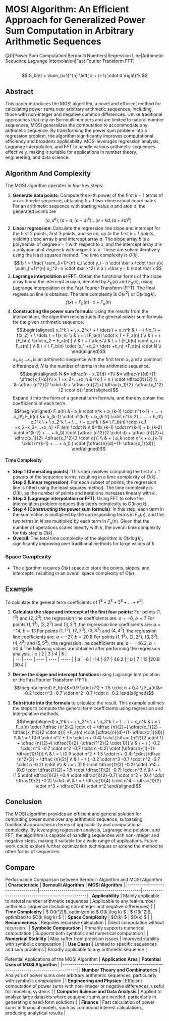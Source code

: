 # MOSI Algorithm: An Efficient Approach for Generalized Power Sum Computation in Arbitrary Arithmetic Sequences
@()[Power Sum Computation|Bernoulli Numbers|Regression Line|Arithmetic Sequence|Lagrange Interpolation|Fast Fourier Transform FFT]
## 
$$
S_k(n) = \sum_{i=1}^{n} \left( a + (i-1) \cdot d \right)^k
$$
## Abstract
This paper introduces the MOSI algorithm, a novel and efficient method for calculating power sums over arbitrary arithmetic sequences, including those with non-integer and negative common differences. Unlike traditional approaches that rely on Bernoulli numbers and are limited to natural number sequences, MOSI generalizes the computation to accommodate any arithmetic sequence. By transforming the power sum problem into a regression problem, the algorithm significantly improves computational efficiency and broadens applicability. MOSI leverages regression analysis, Lagrange interpolation, and FFT to handle various arithmetic sequences effectively, making it suitable for applications in number theory, engineering, and data science.


## Algorithm And Complexity
The MOSI algorithm operates in four key steps:

1. **Generate data points**: Compute the k-th power of the first $k+1$ terms of an arithmetic sequence, obtaining $k+1$ two-dimensional coordinates. For an arithmetic sequence with starting value $a$ and step $d$, the generated points are  $$(a, a^k), (a + d, (a + d)^k)\dots(a + kd, (a + kd)^k)$$
2. **Linear regression**: Calculate the regression line slope and intercept for the first 2 points, first 3 points, and so on, up to the first $k+1$ points, yielding slope array $b$ and intercept array $a$. The slope array $b$ is a polynomial of degree $k-1$ with respect to $x$, and the intercept array $a$ is a polynomial of degree $k$ with respect to $x$. These are solved iteratively using the least squares method. The time complexity is $O(k)$.
   $$
   b \ = \frac{ \sum_{i=1}^{n}  x_i \cdot y_i - n  \cdot \bar x  \cdot \bar y}{  \sum_{i=1}^{n}  x_i^2- n  \cdot \bar x^2} \\
   a \ =\bar y - b \cdot \bar x
   $$
3. **Lagrange interpolation or FFT**: Obtain the functional forms of the slope array $b$ and the intercept array $a$, denoted by $F_b(x)$ and $F_a(x)$, using Lagrange interpolation or the Fast Fourier Transform (FFT). The final regression line is obtained. The time complexity is $O(k^2)$ or $O(k \log k)$.
   $$
   f(x) \ = \ F_b(n)   \cdot  x  +  F_a(n)
   $$
4. **Constructing the power sum formula**: Using the results from the interpolation, the algorithm reconstructs the general power sum formula for the given arithmetic sequence.
   $$\begin{aligned}
   x_1^k \ + \  x_2^k \  + \  \dots \ + x_n^k & \ = \ f(x_1) + f(x_2) + \ \dots \ + f(x_n)  \\
   & \ = \ [F_b(n)   \cdot x_1  +  F_a(n) ] \\
   & \ + \  [F_b(n)   \cdot  x_2  +  F_a(n) ] \\
   &  \ + \  \dots  \\
   &   \ + \ [F_b(n)   \cdot x_n  +  F_a(n) ] \\
   & \ = \ F_b(n) \cdot (x_1 +x_2+ \dots +x_n) +F_a(n) \cdot N \\
   \end{aligned}$$
   $x_1, x_2 \dots x_n$ is an arithmetic sequence with the first term $x_1$ and a common difference $d$, $N$ is the number of terms in the arithmetic sequence.
   $$\begin{aligned}
   N &= \dfrac{n - x_1}{d} +1\\
   &= \dfrac{n}{d}+(1- \dfrac{x_1}{d})\\
   x_1 +x_2+...+x_n &=(x_1 + n ) \cdot \dfrac{N}{2} \\
   &=\dfrac {n^2}{2 \cdot d} + \dfrac {n}{2}+( \dfrac{x_1}{2} -\dfrac{x_1^2}{2 \cdot d})
   \end{aligned}$$
   Expand it into the form of a general term formula, and thereby obtain the coefficients of each term.
   $$\begin{aligned}
   F_a(n) &= a_k \cdot n^k + a_{k-1} \cdot n^{k-1} + ... + a_0\\
   F_b(n) &= b_{k-1} \cdot n^{k-1} + b_{k-2} \cdot n^{k-2} + ... + b_0\\
   x_1^k \ + \  x_2^k  \ + \  ... \ + x_n^k \ &= \ F_b(n) \cdot (x_1 +x_2+x_3+...+x_n) +F_a(n) \cdot N \\
   &=(b_{k-1} \cdot n^{k-1} + b_{k-2} \cdot n^{k-2} + ... + b_0) \cdot [\dfrac {n^2}{2 \cdot d} + \dfrac {n}{2}+( \dfrac{x_1}{2} -\dfrac{x_1^2}{2 \cdot d})]  \\
   & + ( a_k \cdot n^k + a_{k-1} \cdot n^{k-1} + ... + a_0 ) \cdot [\dfrac{n}{d}+(1- \dfrac{x_1}{d})]
   \end{aligned}$$
#### Time Complexity
- **Step 1 (Generating points)**: This step involves computing the first $k+1$ powers of the sequence terms, resulting in a time complexity of $O(k)$ .
  **Step 2 (Linear regression)**: For each subset of points, the regression line is fitted using the least squares method. The time complexity is $O(k)$, as the number of points and iterations increases linearly with $k$ .
- **Step 3 (Lagrange interpolation or FFT)**: Using FFT to solve the interpolation problem reduces this step’s complexity to $O(k \log k)$ .
-  **Step 4 (Constructing the power sum formula)**: In this step, each term in the summation is multiplied by the corresponding terms in $F_b(n)$, and the two terms in $N$ are multiplied by each term in $F_a(n)$. Given that the number of operations scales linearly with $k$, the overall time complexity for this step is $O(k)$.
- **Overall**: The total time complexity of the algorithm is $O(k \log k)$, significantly improving over traditional methods for large values of  $k$ .

### Space Complexity
- The algorithm requires $O(k)$ space to store the points, slopes, and intercepts, resulting in an overall space complexity of $O(k)$ .


## Example
To calculate the general term coefficients of $1^3 + 2^3 + 3^3 + \dots + n^3$:

1. **Calculate the slope and intercept of the first four points:**
   For points $(1,1^3)$ and $(2,2^3)$, the regression line coefficients are: $a = -6$, $b = 7$
   For points $(1,1^3)$, $(2,2^3)$ and $(3,3^3)$, the regression line coefficients are: $a = -14$, $b = 13$
   For points $(1,1^3)$, $(2,2^3)$, $(3,3^3)$ and $(4,4^3)$, the regression line coefficients are: $a = -27$, $b = 20.8$
   For points $(1,1^3)$, $(2,2^3)$, $(3,3^3)$, $(4,4^3)$ and $(5,5^3)$, the regression line coefficients are: $a = -46.2$, $b = 30.4$
   The following values are obtained after performing the regression analysis.
   | $x$  |   2   |   3  |   4  |   5   |  
   | ---| ----  | ---- | ---- | ----- |
   | $a$  | -6    | -14  |-27   |-46.2  |
   | $b$  | 7     |  13  |20.8  |30.4   |
2. **Derive the slope and intercept functions** using Lagrange interpolation or the Fast Fourier Transform (FFT):
   $$\begin{aligned}
   F_b(n)&=0.9 \cdot n^2 + 1.5 \cdot n  +  0.4 \\
   F_a(n)&= -0.2 \cdot n^3 -0.7 \cdot n^2 -0.7 \cdot n -0.2
   \end{aligned}$$

3. **Substitute into the formula** to calculate the result. This example outlines the steps to compute the general term coefficients using regression and interpolation methods.
   $$\begin{aligned}
   x_1^k \ + \  x_2^k \ + \  x_3^k \ + \  ... \ + x_n^k
   & \ = \ F_b(n) \cdot [\dfrac {n^2}{2 \cdot d} + \dfrac {n}{2}+( \dfrac{x_1}{2} -\dfrac{x_1^2}{2 \cdot d})]  +F_a(n) \cdot  [\dfrac{n}{d}+(1- \dfrac{x_1}{d})] \\
   & \ = \ (0.9 \cdot n^2 + 1.5 \cdot n  +  0.4) \cdot  [\dfrac {n^2}{2 \cdot 1} + \dfrac {n}{2}+( \dfrac{1}{2} -\dfrac{1^2}{2 \cdot 1})] \\
   & \ + \ ( -0.2 \cdot n^3 -0.7 \cdot n^2 -0.7 \cdot n -0.2) \cdot [\dfrac{n}{1}+(1- \dfrac{1}{1})] \\
   & \ = \ (0.9 \cdot n^2 + 1.5 \cdot n  +  0.4) \cdot  [\dfrac {n^2}{2} + \dfrac {n}{2}]  \\
   & \ + \ ( -0.2 \cdot n^3 -0.7 \cdot n^2 -0.7 \cdot n -0.2) \cdot n\\
   & \ = \ (0.9 \cdot \dfrac{1}{2} -0.2) \cdot n^4 + (0.9 \cdot \dfrac{1}{2}+ 1.5 \cdot \dfrac{1}{2} -0.7) \cdot n^3 \\
   & \ + \ (1.5 \cdot \dfrac{1}{2} +0.4 \cdot \dfrac{1}{2}-0.7) \cdot n^2 + (0.4 \cdot \dfrac{1}{2} -0.2) \cdot n\\
   & \ = \ \dfrac{1}{4} \cdot n^4 + \dfrac{1}{2} \cdot n^3 + \dfrac{1}{4} \cdot n^2
   \end{aligned}$$

## Conclusion
The MOSI algorithm provides an efficient and general solution for computing power sums over any arithmetic sequence, surpassing traditional approaches in terms of applicability and computational complexity. By leveraging regression analysis, Lagrange interpolation, and FFT, the algorithm is capable of handling sequences with non-integer and negative steps, making it suitable for a wide range of applications. Future work could explore further optimization techniques or extend the method to other forms of sequences.

## Compare
Performance Comparison between Bernoulli Algorithm and MOSI Algorithm
| **Characteristic**               | **Bernoulli Algorithm**                          | **MOSI Algorithm**                               |
|----------------------------------|--------------------------------------------------|--------------------------------------------------|
| **Applicability**                | Mainly applicable to natural number arithmetic sequences | Applicable to any real-number arithmetic sequence (including non-integer and negative differences) |
| **Time Complexity**              | $ O(k^2)$, optimized to $ O(k \log k) $    | $ O(k^2)$, optimized to $O(k \log k) $    |
| **Space Complexity**             | $O(k) $                                      | $O(k) $                                       |
| **Recursiveness**                | Requires recursive calculation                   | Direct computation without recursion             |
| **Symbolic Computation**         | Primarily supports numerical computation          | Supports both symbolic and numerical computation  |
| **Numerical Stability**          | May suffer from precision issues                 | Improved stability with symbolic computation      |
| **Use Cases**                    | Limited to specific sequences and sum problems    | Broadly applicable to any arithmetic sequence     |


Potential Applications of the MOSI Algorithm
| **Application Area**             | **Potential Uses of MOSI Algorithm**              |
|----------------------------------|--------------------------------------------------|
| **Number Theory and Combinatorics** | Analysis of power sums over arbitrary arithmetic sequences, particularly with symbolic computation |
| **Engineering and Physics**      | Efficient computation of power sums with non-integer or negative differences, useful for modeling systems |
| **Computer Science and Data Analysis** | Applied to analyze large datasets where sequence sums are needed, particularly in generating closed-form solutions |
| **Finance**                      | Fast calculation of power sums in financial models, such as compound interest calculations, producing analytical results |
 